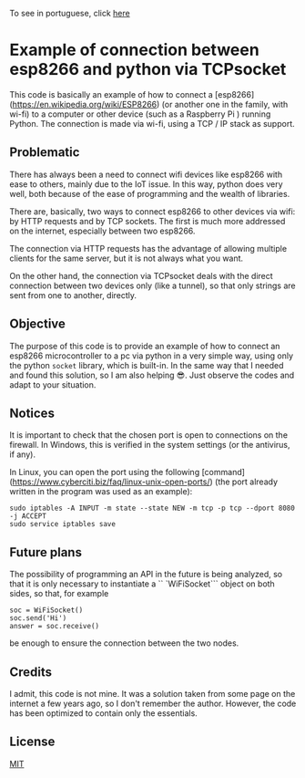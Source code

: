 To see in portuguese, click [here](README_pt-BR.md)

# Example of connection between esp8266 and python via TCPsocket

This code is basically an example of how to connect a [esp8266] (https://en.wikipedia.org/wiki/ESP8266) (or another one in the family, with wi-fi) to a computer or other device (such as a Raspberry Pi ) running Python. The connection is made via wi-fi, using a TCP / IP stack as support.

## Problematic

There has always been a need to connect wifi devices like esp8266 with ease to others, mainly due to the IoT issue. In this way, python does very well, both because of the ease of programming and the wealth of libraries.

There are, basically, two ways to connect esp8266 to other devices via wifi: by HTTP requests and by TCP sockets. The first is much more addressed on the internet, especially between two esp8266.

The connection via HTTP requests has the advantage of allowing multiple clients for the same server, but it is not always what you want.

On the other hand, the connection via TCPsocket deals with the direct connection between two devices only (like a tunnel), so that only strings are sent from one to another, directly.

## Objective

The purpose of this code is to provide an example of how to connect an esp8266 microcontroller to a pc via python in a very simple way, using only the python ```socket``` library, which is built-in. In the same way that I needed and found this solution, so I am also helping 😎. Just observe the codes and adapt to your situation.

## Notices

It is important to check that the chosen port is open to connections on the firewall. In Windows, this is verified in the system settings (or the antivirus, if any).

In Linux, you can open the port using the following [command] (https://www.cyberciti.biz/faq/linux-unix-open-ports/) (the port already written in the program was used as an example):

```(bash)
sudo iptables -A INPUT -m state --state NEW -m tcp -p tcp --dport 8080 -j ACCEPT
sudo service iptables save
```

## Future plans

The possibility of programming an API in the future is being analyzed, so that it is only necessary to instantiate a `` `WiFiSocket``` object on both sides, so that, for example

```(python)
soc = WiFiSocket()
soc.send('Hi')
answer = soc.receive()
```

be enough to ensure the connection between the two nodes.

## Credits
I admit, this code is not mine. It was a solution taken from some page on the internet a few years ago, so I don't remember the author. However, the code has been optimized to contain only the essentials.

## License
[MIT](https://choosealicense.com/licenses/mit/)
